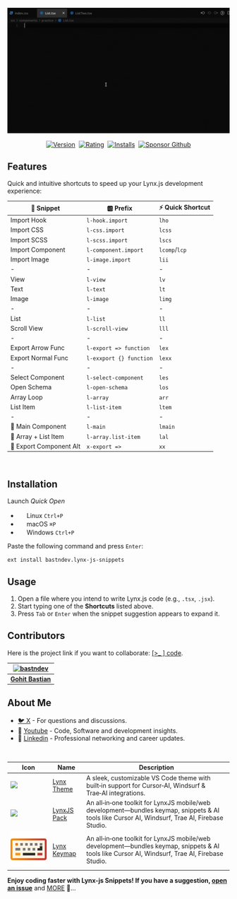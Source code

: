 ![Use Extension](assets/gif/use-snippets.gif)

<p align="center">
    <a href="https://marketplace.visualstudio.com/items?itemName=bastndev.lynx-js-snippets"><img src="https://vsmarketplacebadges.dev/version-short/bastndev.lynx-js-snippets.jpg?style=for-the-badge&colorA=0078ca&colorB=EEEEEE&color=000000&label=VERSION" alt="Version"></a>&nbsp;
    <a href="https://marketplace.visualstudio.com/items?itemName=bastndev.lynx-js-snippets"><img src="https://vsmarketplacebadges.dev/rating-short/bastndev.lynx-js-snippets.jpg?style=for-the-badge&colorA=0078ca&colorB=EEEEEE&color=000000&label=Rating" alt="Rating"></a>&nbsp;
    <a href="https://marketplace.visualstudio.com/items?itemName=bastndev.lynx-js-snippets"><img src="https://vsmarketplacebadges.dev/installs-short/bastndev.lynx-js-snippets.jpg?style=for-the-badge&colorA=0078ca&colorB=EEEEEE&color=000000&label=Installs" alt="Installs"></a>&nbsp;
    <a href="https://github.com/sponsors/bastndev"><img src="https://raw.githubusercontent.com/bastndev/Lynx-js-Snippets/main/assets/images/sponsor.png" width="30px" alt="Sponsor Github"></a>
</p>

## Features

Quick and intuitive shortcuts to speed up your Lynx.js development experience:

| 🧩 Snippet              | 🆎 Prefix               | ⚡ Quick Shortcut |
| ----------------------- | ----------------------- | ----------------- |
| Import Hook             | `l-hook.import`         | `lho`             |
| Import CSS              | `l-css.import`          | `lcss`            |
| Import SCSS             | `l-scss.import`         | `lscs`            |
| Import Component        | `l-component.import`    | `lcomp`/`lcp`     |
| Import Image            | `l-image.import`        | `lii`             |
| -                       | -                       | -                 |
| View                    | `l-view`                | `lv`              |
| Text                    | `l-text`                | `lt`              |
| Image                   | `l-image`               | `limg`            |
| -                       | -                       | -                 |
| List                    | `l-list`                | `ll`              |
| Scroll View             | `l-scroll-view`         | `lll`             |
| -                       | -                       | -                 |
| Export Arrow Func       | `l-export => function`  | `lex`             |
| Export Normal Func      | `l-exxport {} function` | `lexx`            |
| -                       | -                       | -                 |
| Select Component        | `l-select-component`    | `les`             |
| Open Schema             | `l-open-schema`         | `los`             |
| Array Loop              | `l-array`               | `arr`             |
| List Item               | `l-list-item`           | `ltem`            |
| -                       | -                       | -                 |
| 🧪 Main Component       | `l-main`                | `lmain`           |
| 🧪 Array + List Item    | `l-array.list-item`     | `lal`             |
| 🧪 Export Component Alt | `x-export =>`           | `xx`              |

</br>

## Installation

Launch _Quick Open_

- <img src="https://www.kernel.org/theme/images/logos/favicon.png" width=16 height=16/> Linux `Ctrl+P`
- <img src="https://developer.apple.com/favicon.ico" width=16 height=16/> macOS `⌘P`
- <img src="https://www.microsoft.com/favicon.ico" width=16 height=16/> Windows `Ctrl+P`

Paste the following command and press `Enter`:

```
ext install bastndev.lynx-js-snippets
```

## Usage

1.  Open a file where you intend to write Lynx.js code (e.g., `.tsx`, `.jsx`).
2.  Start typing one of the **Shortcuts** listed above.
3.  Press `Tab` or `Enter` when the snippet suggestion appears to expand it.

## Contributors

Here is the project link if you want to collaborate: [[>\_ ] code](https://github.com/bastndev/Lynx-js-Snippets).

| [![bastndev](https://github.com/bastndev.png?size=100)](https://www.bastndev.com) |
| :-------------------------------------------------------------------------------: |
|                 **[Gohit Bastian](https://github.com/bastndev)**                  |

## About Me

- [🐦 X](https://twitter.com/bastndev) - For questions and discussions.
- 🔴 [Youtube](https://www.youtube.com/@bastndev?sub_confirmation=1) - Code, Software and development insights.
- 💼 [Linkedin](https://www.linkedin.com/in/bastndev) - Professional networking and career updates.

</br>

| Icon                                                                                                                                                                                                                       | Name                                                            | Description                                                                                                                                     |
| -------------------------------------------------------------------------------------------------------------------------------------------------------------------------------------------------------------------------- | --------------------------------------------------------------- | ----------------------------------------------------------------------------------------------------------------------------------------------- |
| [![](https://bastndev.gallerycdn.vsassets.io/extensions/bastndev/lynx-theme/0.1.2/1744898058774/Microsoft.VisualStudio.Services.Icons.Default)](https://marketplace.visualstudio.com/items?itemName=bastndev.lynx-theme)   | [Lynx Theme](https://github.com/bastndev/Lynx-Theme)            | A sleek, customizable VS Code theme with built‑in support for Cursor‑AI, Windsurf & Trae‑AI integrations.                                       |
| [![](https://bastndev.gallerycdn.vsassets.io/extensions/bastndev/lynxjs-pack/0.1.8/1745206864969/Microsoft.VisualStudio.Services.Icons.Default)](https://marketplace.visualstudio.com/items?itemName=bastndev.lynxjs-pack) | [LynxJS Pack](https://github.com/bastndev/LynxJs-Packge)        | An all‑in‑one toolkit for LynxJS mobile/web development—bundles keymap, snippets & AI tools like Cursor AI, Windsurf, Trae AI, Firebase Studio. |
| [![](https://raw.githubusercontent.com/bastndev/Lynx-Keymap/refs/heads/main/assets/images/logo.png)](https://marketplace.visualstudio.com/items?itemName=bastndev.lynx-keymap)                                             | [Lynx Keymap](https://github.com/bastndev/Lynx-Keymap) | An all‑in‑one toolkit for LynxJS mobile/web development—bundles keymap, snippets & AI tools like Cursor AI, Windsurf, Trae AI, Firebase Studio. |

**Enjoy coding faster with Lynx-js Snippets! If you have a suggestion, [open an issue](https://github.com/bastndev/Lynx-js-Snippets/issues)** and
[MORE](https://marketplace.visualstudio.com/publishers/bastndev) 🚀...
